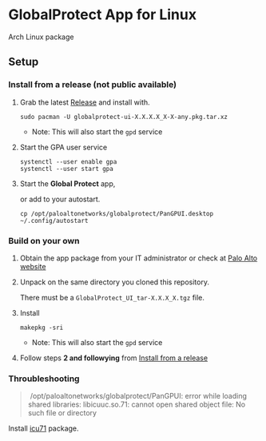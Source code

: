 # GlobalProtect App for Linux

Arch Linux package

## Setup

### Install from a release (not public available)

1. Grab the latest [Release](https://github.secureserver.net/v-pgoncalves/archlinux-globalconnect-ui/releases)
and install with.

    ```
    sudo pacman -U globalprotect-ui-X.X.X.X_X-X-any.pkg.tar.xz
    ```

    - Note: This will also start the `gpd` service

2. Start the GPA user service

    ```
    systenctl --user enable gpa
    systenctl --user start gpa
    ```

3. Start the **Global Protect** app,

    or add to your autostart.

    ```
    cp /opt/paloaltonetworks/globalprotect/PanGPUI.desktop ~/.config/autostart
    ```

### Build on your own

1. Obtain the app package from your IT administrator or
  check at [Palo Alto website](https://docs.paloaltonetworks.com/globalprotect/4-1/globalprotect-app-user-guide/globalprotect-app-for-linux.html)

2. Unpack on the same directory you cloned this repository.

    There must be a `GlobalProtect_UI_tar-X.X.X_X.tgz` file.

3. Install

    ```
    makepkg -sri
    ```

    - Note: This will also start the `gpd` service

4. Follow steps **2 and followying** from [Install from a release](#install-from-a-release)


### Throubleshooting

>  /opt/paloaltonetworks/globalprotect/PanGPUI: error while loading shared libraries: libicuuc.so.71: cannot open shared object file: No such file or directory

Install [icu71](https://aur.archlinux.org/packages/icu71) package.
